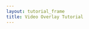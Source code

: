 ```yaml
---
layout: tutorial_frame
title: Video Overlay Tutorial
---
```

<script>
	var map = L.map('map');

	var tiles = L.tileLayer('https://{s}.tile.openstreetmap.org/{z}/{x}/{y}.png', {
		maxZoom: 19,
		attribution: '&copy; <a href="http://www.openstreetmap.org/copyright">OpenStreetMap</a>'
	}).addTo(map);

	var bounds = L.latLngBounds([[32, -130], [13, -100]]);

	var rectangle = L.rectangle(bounds).addTo(map);

	map.fitBounds(bounds);

</script>
